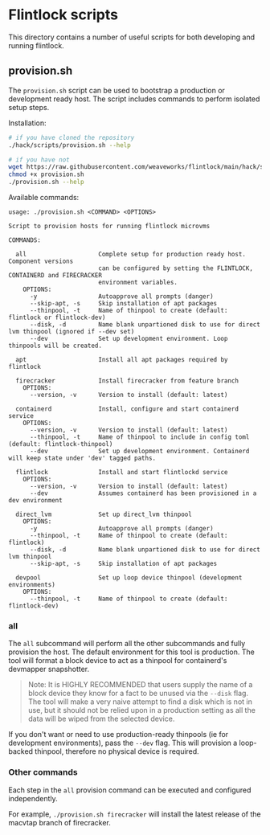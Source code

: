 # Flintlock scripts

This directory contains a number of useful scripts for both developing and running
flintlock.

## provision.sh

The `provision.sh` script can be used to bootstrap a production or development
ready host. The script includes commands to perform isolated setup steps.

Installation:

```bash
# if you have cloned the repository
./hack/scripts/provision.sh --help

# if you have not
wget https://raw.githubusercontent.com/weaveworks/flintlock/main/hack/scripts/provision.sh
chmod +x provision.sh
./provision.sh --help
```

Available commands:
```
usage: ./provision.sh <COMMAND> <OPTIONS>

Script to provision hosts for running flintlock microvms

COMMANDS:

  all                    Complete setup for production ready host. Component versions
                         can be configured by setting the FLINTLOCK, CONTAINERD and FIRECRACKER
                         environment variables.
    OPTIONS:
      -y                 Autoapprove all prompts (danger)
      --skip-apt, -s     Skip installation of apt packages
      --thinpool, -t     Name of thinpool to create (default: flintlock or flintlock-dev)
      --disk, -d         Name blank unpartioned disk to use for direct lvm thinpool (ignored if --dev set)
      --dev              Set up development environment. Loop thinpools will be created.

  apt                    Install all apt packages required by flintlock

  firecracker            Install firecracker from feature branch
    OPTIONS:
      --version, -v      Version to install (default: latest)

  containerd             Install, configure and start containerd service
    OPTIONS:
      --version, -v      Version to install (default: latest)
      --thinpool, -t     Name of thinpool to include in config toml (default: flintlock-thinpool)
      --dev              Set up development environment. Containerd will keep state under 'dev' tagged paths.

  flintlock              Install and start flintlockd service
    OPTIONS:
      --version, -v      Version to install (default: latest)
      --dev              Assumes containerd has been provisioned in a dev environment

  direct_lvm             Set up direct_lvm thinpool
    OPTIONS:
      -y                 Autoapprove all prompts (danger)
      --thinpool, -t     Name of thinpool to create (default: flintlock)
      --disk, -d         Name blank unpartioned disk to use for direct lvm thinpool
      --skip-apt, -s     Skip installation of apt packages

  devpool                Set up loop device thinpool (development environments)
    OPTIONS:
      --thinpool, -t     Name of thinpool to create (default: flintlock-dev)
```

### all

The `all` subcommand will perform all the other subcommands and fully provision the
host. The default environment for this tool is production. The tool will format a block
device to act as a thinpool for containerd's devmapper snapshotter.

> Note: It is HIGHLY RECOMMENDED that users supply the name of a block device
they know for a fact to be unused via the `--disk` flag. The tool will make a
very naive attempt to find a disk which is not in use, but it should not be relied
upon in a production setting as all the data will be wiped from the selected device.

If you don't want or need to use production-ready thinpools (ie for development
environments), pass the `--dev` flag. This will provision a loop-backed thinpool,
therefore no physical device is required.

### Other commands

Each step in the `all` provision command can be executed and configured
independently.

For example, `./provision.sh firecracker` will install the latest release of
the macvtap branch of firecracker.
